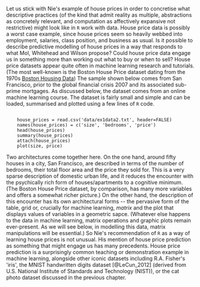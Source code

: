 Let us stick with Nie's example of house prices in order to concretise what descriptive practices (of the kind that admit reality as multiple, abstractions as concretely relevant, and computation as affectively expansive not restrictive) might look like in `R` work with data. House price data is possibly a worst case example, since house prices seem so heavily webbed into employment, salaries, class position, and business as usual. Is it possible to describe  predictive modelling of house prices in a way that responds to what Mol, Whitehead and Wilson propose? Could house price data engage us in something more than working out what to buy or when to sell? House price datasets appear quite often in machine learning research and tutorials. (The most well-known is the Boston House Price dataset dating from the 1970s [Boston Housing Data](http://archive.ics.uci.edu/ml/datasets/Housing)) The sample shown below comes from San Francisco, prior to the global financial crisis 2007 and its associated sub-prime mortgages. As discussed  below, the dataset comes from an online machine learning course. The dataset is fairly small and simple and can be loaded, summarised and plotted using a few lines of `R` code. 

```{r house_price, echo=TRUE, cache=TRUE, message=FALSE, warning=FALSE, comment=NA, size='smallsize', results='markup' }

    house_prices = read.csv('data/ex1data2.txt', header=FALSE)
    names(house_prices) = c('size', 'bedrooms', 'price')
    head(house_prices)
    summary(house_prices)
    attach(house_prices)
    plot(size, price)
```

Two architectures come together here. On the one hand, around fifty houses  in a city, San Francisco, are described in terms of the number of bedrooms, their total floor area and the price they sold for. This is a very sparse description of domestic urban life, and it reduces the encounter with the psychically rich form of houses/apartments to a cognitive minimum. (The Boston House Price dataset, by comparison, has many more variables and offers a somewhat richer picture.) On the other hand, the description of this encounter has its own architectural forms -- the  pervasive form of the table, grid or, crucially for machine learning,  _matrix_ and the plot that displays values of variables in a geometric sapce. (Whatever else happens to the data in machine learning,  matrix operations and graphic plots remain ever-present. As we will see below, in modelling this data, matrix manipulations will be essential.) So Nie's recommendation of `R` as a way of learning house prices is not unusual. His mention of house price prediction as something that might engage us has many precedents. House price prediction is a surprisingly common teaching or demonstration example in machine learning, alongside other iconic datasets including R.A. Fisher's 'iris', the MNIST handwritten digits dataset [@LeCun_2012]  (derived from U.S. National Institute of Standards and Technology (NIST)), or the cat photo dataset discussed in the previous chapter. 



